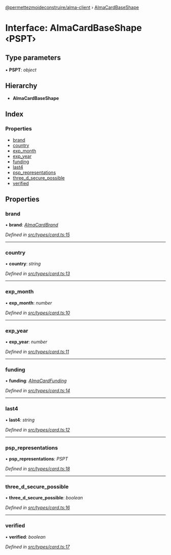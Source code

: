[@permettezmoideconstruire/alma-client](../globals.md) › [AlmaCardBaseShape](almacardbaseshape.md)

# Interface: AlmaCardBaseShape ‹**PSPT**›

## Type parameters

▪ **PSPT**: *object*

## Hierarchy

* **AlmaCardBaseShape**

## Index

### Properties

* [brand](almacardbaseshape.md#brand)
* [country](almacardbaseshape.md#country)
* [exp_month](almacardbaseshape.md#exp_month)
* [exp_year](almacardbaseshape.md#exp_year)
* [funding](almacardbaseshape.md#funding)
* [last4](almacardbaseshape.md#last4)
* [psp_representations](almacardbaseshape.md#psp_representations)
* [three_d_secure_possible](almacardbaseshape.md#three_d_secure_possible)
* [verified](almacardbaseshape.md#verified)

## Properties

###  brand

• **brand**: *[AlmaCardBrand](../enums/almacardbrand.md)*

*Defined in [src/types/card.ts:15](https://github.com/permettez-moi-de-construire/alma-client/blob/b80dcbf/src/types/card.ts#L15)*

___

###  country

• **country**: *string*

*Defined in [src/types/card.ts:13](https://github.com/permettez-moi-de-construire/alma-client/blob/b80dcbf/src/types/card.ts#L13)*

___

###  exp_month

• **exp_month**: *number*

*Defined in [src/types/card.ts:10](https://github.com/permettez-moi-de-construire/alma-client/blob/b80dcbf/src/types/card.ts#L10)*

___

###  exp_year

• **exp_year**: *number*

*Defined in [src/types/card.ts:11](https://github.com/permettez-moi-de-construire/alma-client/blob/b80dcbf/src/types/card.ts#L11)*

___

###  funding

• **funding**: *[AlmaCardFunding](../enums/almacardfunding.md)*

*Defined in [src/types/card.ts:14](https://github.com/permettez-moi-de-construire/alma-client/blob/b80dcbf/src/types/card.ts#L14)*

___

###  last4

• **last4**: *string*

*Defined in [src/types/card.ts:12](https://github.com/permettez-moi-de-construire/alma-client/blob/b80dcbf/src/types/card.ts#L12)*

___

###  psp_representations

• **psp_representations**: *PSPT*

*Defined in [src/types/card.ts:18](https://github.com/permettez-moi-de-construire/alma-client/blob/b80dcbf/src/types/card.ts#L18)*

___

###  three_d_secure_possible

• **three_d_secure_possible**: *boolean*

*Defined in [src/types/card.ts:16](https://github.com/permettez-moi-de-construire/alma-client/blob/b80dcbf/src/types/card.ts#L16)*

___

###  verified

• **verified**: *boolean*

*Defined in [src/types/card.ts:17](https://github.com/permettez-moi-de-construire/alma-client/blob/b80dcbf/src/types/card.ts#L17)*
